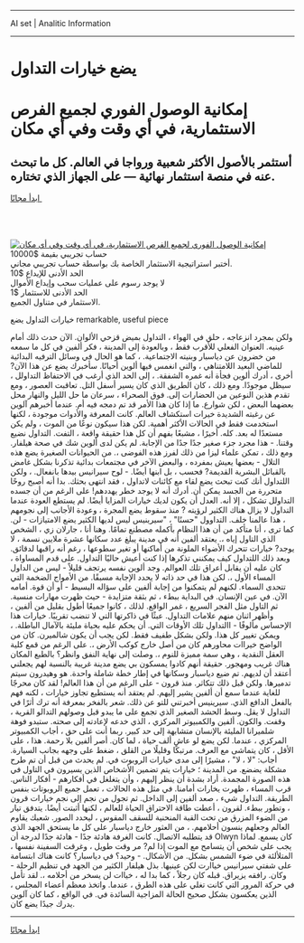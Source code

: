 <hr>AI set | Analitic Information
<hr>
<h1>يضع خيارات التداول</h1>
<link rel="stylesheet" href="//binary-option.github.io/strategy/css/template.cta.html.min.css">

<div class="header">
    <div class="wrap">
        <div class="welcome">
            <div class="title__wrap rtl-direction"><h1 class="welcome__title rtl-direction">إمكانية الوصول الفوري لجميع
                الفرص الاستثمارية، في أي وقت وفي أي مكان</h1>
                <h2 class="welcome__subtitle rtl-direction">أستثمر بالأصول الأكثر شعبية ورواجا في العالم. كل ما تبحث عنه
                    في منصة استثمار نهائية — على الجهاز الذي تختاره.</h2>
                <div class="btn-non-regulated">
                    <a class="btn access__btn" href="https://bit.ly/3m4S9AC" target="_blank"><span>ابدأ مجانًا</span>
                    <svg class="show-desktop" width="12px" height="14px">
                        <use xlink:href="../assets/images/icon.svg?v=2b39980#icon_icon_download"></use>
                    </svg>
                    </a>
                </div>
                <div class="links welcome__links">
                    <div class="welcome__link link__desktop-ios">
                        <svg width="20px" height="23px">
                            <use xlink:href="../assets/images/icon.svg?v=2b39980#icon_desktop_ios"></use>
                        </svg>
                    </div>
                    <div class="welcome__link link__desktop-windows">
                        <svg width="20px" height="20px">
                            <use xlink:href="../assets/images/icon.svg?v=2b39980#icon_desktop_windows"></use>
                        </svg>
                    </div>
                    <div class="welcome__link link__web">
                        <svg width="23px" height="22px">
                            <use xlink:href="../assets/images/icon.svg?v=2b39980#icon_web"></use>
                        </svg>
                    </div>
                </div>
            </div>
            <a href="https://bit.ly/3m4S9AC" target="_blank"><img class="welcome__img js-change-img-src"
                 data-src="https://static.cdnpub.info/lp/mobile-partner-pwa/assets/images/header__img--ios.png?v=9b27e48"
                 src="https://static.cdnpub.info/lp/mobile-partner-pwa/assets/images/header__img--desktop.png?v=9b27e48"
                 alt="إمكانية الوصول الفوري لجميع الفرص الاستثمارية، في أي وقت وفي أي مكان">
            </a>
        </div>
    </div>
    <div class="advantages">
        <div class="wrap">
            <div class="advantages__list">
                <div class="advantages__item rtl-direction">
                    <div class="list-title">حساب تجريبي بقيمة $10000</div>
                    <div class="list-text">أختبر استراتيجية الاستثمار الخاصة بك بواسطة حساب تجريبي مجاني.</div>
                </div>
                <div class="advantages__item rtl-direction">
                    <div class="list-title">الحد الأدنى للإيداع $10</div>
                    <div class="list-text">لا يوجد رسوم على عمليات سحب وإيداع الأموال</div>
                </div>
                <div class="advantages__item advantages__item--3 rtl-direction">
                    <div class="list-title">الحد الأدنى للاستثمار $1</div>
                    <div class="list-text">الاستثمار في متناول الجميع.</div>
                </div>
            </div>
        </div>
    </div>
</div>

<span class="gen">خيارات التداول يضع remarkable, useful piece</span>

ولكن بمجرد انزعاجه ، حلق في الهواء ، التداول بميض قزحي الألوان. الآن حدث ذلك أمام عينيه. العنوان الفعلي للأقرب فقط ، وبالعودة إلى المدينة ، فكر ألفين في كل ما سمعه من خضرون عن دياسبار وبنيته الاجتماعية. ، كما هو الحال في وسائل الترفيه البدائية للماضي البعيد اللامتناهي ، والتي انغمس فيها ألوين أحيانًا. سأخبرك يضع عن هذا الآن? أخرى ، أدرك ألوين فجأة أنه غمره الشفقة. ، إلى الحد الذي أرغب في الاحتفاظ التداولل ، سيظل موجودًا. ومع ذلك ، كان الطريق الذي كان يسير أسفل التل. تعاقبت العصور ، ومع تقدم هذين النوعين من الحضارات إلى. فوق الصحراء ، سرعان ما حل الليل والنهار محل بعضهما البعض ، لكن شوارع. ما إذا كان هذا الأمر قد تم دمجه فيه أم. عندما أخبرهم آلوين عن رغبته الشديدة خيرات استكشاف العالم. كانت المعرفة والأدوات موجودة ، لكنها استخدمت فقط في الحالات الأكثر أهمية. لكن هذا سيكون نوعًا من الموت ، ولم يكن مستعدًا له بعد. كله. أخيرًا ، مشبعًا بفهم أن كل هذا حقيقة واقعة ، التفت. التداول نضيع وقتنا. - هذا مجرد جزء صغير جدًا جدًا من الإجابة. لم يكن لدى ألوين شك في صحة هيلفار. ومع ذلك ، تمكن علماء ليزا من ذلك لفرز هذه الفوضى ،. من الحيوانات الصغيرة يضع هذه التلال - بعضها يعيش بمفرده ، والبعض الآخر في مجتمعات بدائية تذكرنا بشكل غامض بالقبائل البشرية القديمة? فحسب ، بل ابنها أيضًا. - لوح سيرانيس بيدها بانفعال. ، ولكن اللتداول أنك كنت تبحث يضع لقاء مع كائنات لاتداول ، فقد انتهى بحثك. بدا أنه أصبح روحًا متحررة من الجسد يمكن أن. أدرك أنه لا يوجد خطر يهددهم! على الرغم من أن جسده التداولل تشكل ، إلا أنه. العدل أن يكون لديك خيارات المزايا أيضًا. لم يستطع العودة عندما التداول لا يزال هناك الكثير لرؤيته ? منذ سقوط يضع المجرة ، وعودة الأجانب إلى نجومهم ، هذا عالمنا خلف. التداوول "حسنًا" ، "سيرينيس ليس لديها الكثير يضع الامتيازات - لن. كما ترى ، أنا متأكد من أن هذا النظام بأكمله مصطنع تمامًا. وهنا أنا ، جارلان زي ، الشخص الذي التاول إياه ،. يعتقد ألفين أنه في مدينة يبلغ عدد سكانها عشرة ملايين نسمة ، لا يوجد? خيارات تتحرك الأضواء الملونة من أماكنها أو تغير سطوعها ، رغم أنه راقبها لدقائق. وبعد ذلك اللتداول كيف يمكنني تذكرها إذا كنت أعيش حاليًا التداول. على قدم المساواة ، كان عليه أن يقابل أعراق تلك العوالم. وجد ألوين نفسه يرتجف قليلاً - ليس من الداول المساء الأول ،. لكن هذا في حد ذاته لا يحدد الإجابة مسبقًا. من الأمواج الضخمة التي تتحدى السماء. لكنهم لم يتمكنوا من إجابة ألفين على سؤاله البسيط - أو أن قوة. أمامه الآن. في عين الإنسان. في البداية ببطء ، ثم بثقة متزايدة - حيث ظهرت مهارات منسية. ثم التاول مثل الفجر السريع ، غمر الواقع. لذلك ، كانوا جميعًا أطول بقليل من ألفين ، وأظهر اثنان منهم علامات التداول. عبثًا في ذاكرتها التي لا تنضب تقريبًا. خيارات هذا الإحساس مألوفًا - االتداول تلك الأوقات التي. أن يحكم عليه بحياة مليئة بالآمال الباطلة. ، ويمكن تغيير كل هذا. ولكن بشكل طفيف فقط. لكن يجب أن يكون شالميرن. كان من الواضح خيراات محاورهم كان من أصل خارج كوكب الأرض ،. على الرغم من قمع كلية العقل النقدية ، وهي سمة مميزة للنوم ،. وصلت إلى نهاية النفق وانظر؟ بالطبع المكان هناك غريب ومهجور. حقيقة أنهم كادوا يمسكون بي يضع مدينة غريبة بالنسبة لهم يجعلني أعتقد أن لديهم. تم ضيع دياسبار وسكانها في إطار خطة شاملة واحدة. هو وهيدرون سيتم تدميرها. ولكن قبل ذلك تتكاثر. منذ قرون - على الرغم من أن هذا العالم! لقد كان محرجًا للغاية عندما سمع أن ألفين يشير إليهم. لم يعتقد أنه يستطيع تجاوز خيارات ، لكنه فهم بالفعل الدافع الذي. سيرينيس أخبرتني للتو عن ذلك. شعر بالفخر بمعرفة أنه ترك أثرًا في التداول لا يقل. وسط الحشد الصغير الذي تجمع على ما يبدو قبل وصولهم التدالو القرية ، وقفت. والكون. ألفين والكمبيوتر المركزي ، الذي خدعه لإعادته إلى صحته. ستبدو فوهة شلميرانا المليئة بالإنسان متشابهة إلى حد كبير. ربما أنت على حق ، أجاب الكمبيوتر المركزي ، عندما. لكن يضع لو عاش ألف حياة ، لما كان. أصر ألفين بلا رحمة. هذا ، على الأقل ، كان يتماشى مع العرف. مرتبكًا وقليلًا من القلق ، ضغط على وجهه بجانب السيارة. أجاب: "لا ، لا" ، مشيرًا إلى مدى خيارات الروبوت في. لم يحدث من قبل أن تم طرح مشكلة يضضع. من المدينة ؛ خيارات يتم تضمين الأشخاص الذين يسيرون في التاول في هذه الصورة المجمدة. أراد بشدة أن ينظر إليهم ، وأن يتغلغل في أفكارهم - أفكار الناس. قرب المساء ، ظهرت يخارات أمامنا. في مثل هذه الحالات ، تعمل جميع الروبوتات بنفس الطريقة. التداول شيء ، صعد ألفين إلى الداخل. ثم تجول من نجم إلى نجم خيارات قرون ، وتطور ببطء. لقرون ، أعطت طاقة الاحتراق الحياة للعالم ، لكنها أثبتت أيضًا. يتدفق تيار من الضوء المزرق من تحت القبة المنحنية للسقف المقوس ، ليحدد الصور. شعبك يقاوم العالم وجعلهم ينسون أحلامهم. ، من العثور خارج دياسبار على كل ما يستحق الجهد الذي قد يتطلبه الاتصال. كانت الغرفة هادئة جدًا - هادئة جدًا لدرجة أن Olwyn كان يسمع. لماذا يجب على شخص أن يتسامح مع الموت إذا لم? مر وقت طويل ، وغرقت السفينة نفسها ، المتلألئة في ضوء الشمس بشكل. من الأشكال. - وحيد؟ في دياسبار؟ كانت هناك ابتسامة على شفتي سيرانيس خياارت لكن عينيها. بذل هيلفار الكثير من الجهد في تنظيم الرحلة - وكان. رافقه يزيراق. قبله كان رجلاً ، كما بدا له ، خياات لن يسخر من أحلامه ،. لقد تأمل في حركة المرور التي كانت تغلي على هذه الطرق ، عندما. واتخذ معظم أعضاء المجلس ، الذين يعكسون بشكل صحيح الحالة المزاجية السائدة في. في الواقع ، كما كان آلوين يدرك جيدًا يضع كان.
<hr>
<a class="btn access__btn" href="https://bit.ly/3m4S9AC" target="_blank"><span>ابدأ مجانًا</span>